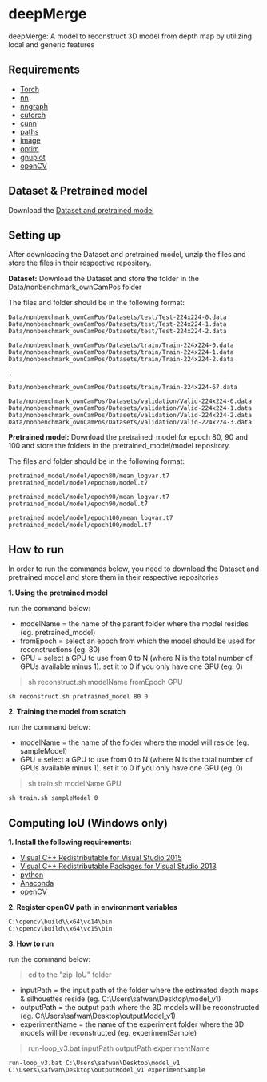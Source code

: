 # deepMerge
deepMerge: A model to reconstruct 3D model from depth map by utilizing local and generic features

## Requirements
- [Torch](http://torch.ch/)
- [nn](https://github.com/torch/nn)
- [nngraph](https://github.com/torch/nngraph)
- [cutorch](https://github.com/torch/cutorch)
- [cunn](https://github.com/torch/cunn)
- [paths](https://github.com/torch/paths)
- [image](https://github.com/torch/image)
- [optim](https://github.com/torch/optim)
- [gnuplot](https://github.com/torch/gnuplot)
- [openCV](https://docs.opencv.org/2.4/doc/tutorials/introduction/linux_install/linux_install.html)

## Dataset & Pretrained model
Download the [Dataset and pretrained model](https://www.dropbox.com/sh/vwn649s13cwy4yi/AADGCP_GejZzPVt5FfmM7OT8a?dl=0)

## Setting up
After downloading the Dataset and pretrained model, unzip the files and store the files in their respective repository.

**Dataset:**
Download the Dataset and store the folder in the Data/nonbenchmark_ownCamPos folder

The files and folder should be in the following format:
```
Data/nonbenchmark_ownCamPos/Datasets/test/Test-224x224-0.data
Data/nonbenchmark_ownCamPos/Datasets/test/Test-224x224-1.data
Data/nonbenchmark_ownCamPos/Datasets/test/Test-224x224-2.data

Data/nonbenchmark_ownCamPos/Datasets/train/Train-224x224-0.data
Data/nonbenchmark_ownCamPos/Datasets/train/Train-224x224-1.data
Data/nonbenchmark_ownCamPos/Datasets/train/Train-224x224-2.data
.
.
.
Data/nonbenchmark_ownCamPos/Datasets/train/Train-224x224-67.data

Data/nonbenchmark_ownCamPos/Datasets/validation/Valid-224x224-0.data
Data/nonbenchmark_ownCamPos/Datasets/validation/Valid-224x224-1.data
Data/nonbenchmark_ownCamPos/Datasets/validation/Valid-224x224-2.data
Data/nonbenchmark_ownCamPos/Datasets/validation/Valid-224x224-3.data
```


**Pretrained model:**
Download the pretrained_model for epoch 80, 90 and 100 and store the folders in the pretrained_model/model repository.

The files and folder should be in the following format:
```
pretrained_model/model/epoch80/mean_logvar.t7
pretrained_model/model/epoch80/model.t7

pretrained_model/model/epoch90/mean_logvar.t7
pretrained_model/model/epoch90/model.t7

pretrained_model/model/epoch100/mean_logvar.t7
pretrained_model/model/epoch100/model.t7
```


## How to run
In order to run the commands below, you need to download the Dataset and pretrained model and store them in their respective repositories

**1. Using the pretrained model**

run the command below:
- modelName = the name of the parent folder where the model resides (eg. pretrained_model)
- fromEpoch = select an epoch from which the model should be used for reconstructions (eg. 80)
- GPU = select a GPU to use from 0 to N (where N is the total number of GPUs available minus 1).
        set it to 0 if you only have one GPU (eg. 0)

> sh reconstruct.sh modelName fromEpoch GPU
```
sh reconstruct.sh pretrained_model 80 0
```

**2. Training the model from scratch**

run the command below:
- modelName = the name of the folder where the model will reside (eg. sampleModel)
- GPU = select a GPU to use from 0 to N (where N is the total number of GPUs available minus 1).
        set it to 0 if you only have one GPU (eg. 0)

> sh train.sh modelName GPU
```
sh train.sh sampleModel 0
```


## Computing IoU (Windows only)

**1. Install the following requirements:**
- [Visual C++ Redistributable for Visual Studio 2015](https://www.microsoft.com/en-us/download/details.aspx?id=48145)
- [Visual C++ Redistributable Packages for Visual Studio 2013](https://www.microsoft.com/en-us/download/details.aspx?id=40784)
- [python](https://www.python.org/downloads/)
- [Anaconda](https://www.anaconda.com/distribution/)
- [openCV](https://sourceforge.net/projects/opencvlibrary/files/opencv-win/3.4.2/opencv-3.4.2-vc14_vc15.exe/download)

**2. Register openCV path in environment variables**
```
C:\opencv\build\\x64\vc14\bin
C:\opencv\build\\x64\vc15\bin
```

**3. How to run**

run the command below:
> cd to the "zip-IoU" folder
- inputPath = the input path of the folder where the estimated depth maps & silhouettes reside (eg. C:\Users\safwan\Desktop\model_v1)
- outputPath = the output path where the 3D models will be reconstructed (eg. C:\Users\safwan\Desktop\outputModel_v1)
- experimentName = the name of the experiment folder where the 3D models will be reconstructed (eg. experimentSample)

> run-loop_v3.bat inputPath outputPath experimentName
```
run-loop_v3.bat C:\Users\safwan\Desktop\model_v1 C:\Users\safwan\Desktop\outputModel_v1 experimentSample
```

